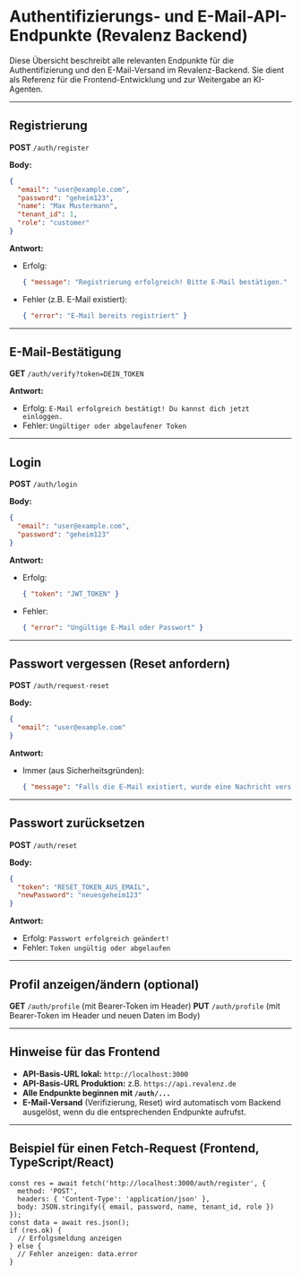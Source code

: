 # Authentifizierungs- und E-Mail-API-Endpunkte (Revalenz Backend)

Diese Übersicht beschreibt alle relevanten Endpunkte für die Authentifizierung und den E-Mail-Versand im Revalenz-Backend. Sie dient als Referenz für die Frontend-Entwicklung und zur Weitergabe an KI-Agenten.

---

## Registrierung
**POST** `/auth/register`

**Body:**
```json
{
  "email": "user@example.com",
  "password": "geheim123",
  "name": "Max Mustermann",
  "tenant_id": 1,
  "role": "customer"
}
```
**Antwort:**
- Erfolg:
  ```json
  { "message": "Registrierung erfolgreich! Bitte E-Mail bestätigen." }
  ```
- Fehler (z.B. E-Mail existiert):
  ```json
  { "error": "E-Mail bereits registriert" }
  ```

---

## E-Mail-Bestätigung
**GET** `/auth/verify?token=DEIN_TOKEN`

**Antwort:**
- Erfolg: `E-Mail erfolgreich bestätigt! Du kannst dich jetzt einloggen.`
- Fehler: `Ungültiger oder abgelaufener Token`

---

## Login
**POST** `/auth/login`

**Body:**
```json
{
  "email": "user@example.com",
  "password": "geheim123"
}
```
**Antwort:**
- Erfolg:
  ```json
  { "token": "JWT_TOKEN" }
  ```
- Fehler:
  ```json
  { "error": "Ungültige E-Mail oder Passwort" }
  ```

---

## Passwort vergessen (Reset anfordern)
**POST** `/auth/request-reset`

**Body:**
```json
{
  "email": "user@example.com"
}
```
**Antwort:**
- Immer (aus Sicherheitsgründen):
  ```json
  { "message": "Falls die E-Mail existiert, wurde eine Nachricht verschickt." }
  ```

---

## Passwort zurücksetzen
**POST** `/auth/reset`

**Body:**
```json
{
  "token": "RESET_TOKEN_AUS_EMAIL",
  "newPassword": "neuesgeheim123"
}
```
**Antwort:**
- Erfolg: `Passwort erfolgreich geändert!`
- Fehler: `Token ungültig oder abgelaufen`

---

## Profil anzeigen/ändern (optional)
**GET** `/auth/profile` (mit Bearer-Token im Header)
**PUT** `/auth/profile` (mit Bearer-Token im Header und neuen Daten im Body)

---

## Hinweise für das Frontend
- **API-Basis-URL lokal:** `http://localhost:3000`
- **API-Basis-URL Produktion:** z.B. `https://api.revalenz.de`
- **Alle Endpunkte beginnen mit `/auth/...`**
- **E-Mail-Versand** (Verifizierung, Reset) wird automatisch vom Backend ausgelöst, wenn du die entsprechenden Endpunkte aufrufst.

---

## Beispiel für einen Fetch-Request (Frontend, TypeScript/React)

```tsx
const res = await fetch('http://localhost:3000/auth/register', {
  method: 'POST',
  headers: { 'Content-Type': 'application/json' },
  body: JSON.stringify({ email, password, name, tenant_id, role })
});
const data = await res.json();
if (res.ok) {
  // Erfolgsmeldung anzeigen
} else {
  // Fehler anzeigen: data.error
}
``` 